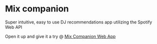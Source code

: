 # Mix companion

Super intuitive, easy to use DJ recommendations app utilizing the Spotify Web API

Open it up and give it a try @ [Mix Companion Web App](https://mohan-cao.github.io/mix-companion)